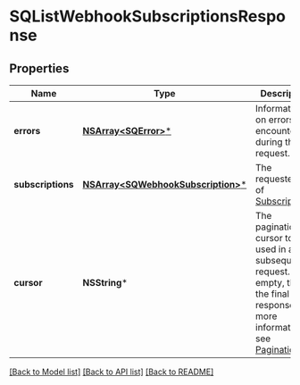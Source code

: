 # SQListWebhookSubscriptionsResponse

## Properties
Name | Type | Description | Notes
------------ | ------------- | ------------- | -------------
**errors** | [**NSArray&lt;SQError&gt;***](SQError.md) | Information on errors encountered during the request. | [optional] 
**subscriptions** | [**NSArray&lt;SQWebhookSubscription&gt;***](SQWebhookSubscription.md) | The requested list of [Subscription](https://developer.squareup.com/reference/square_2023-10-18/objects/WebhookSubscription)s. | [optional] 
**cursor** | **NSString*** | The pagination cursor to be used in a subsequent request. If empty, this is the final response.  For more information, see [Pagination](https://developer.squareup.com/docs/build-basics/common-api-patterns/pagination). | [optional] 

[[Back to Model list]](../README.md#documentation-for-models) [[Back to API list]](../README.md#documentation-for-api-endpoints) [[Back to README]](../README.md)


